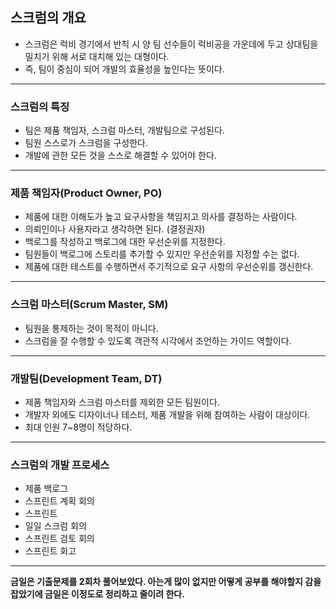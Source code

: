 ## 스크럼의 개요

- 스크럼은 럭비 경기에서 반칙 시 양 팀 선수들이 럭비공을 가운데에 두고 상대팀을 밀치기 위해 서로 대치해 있는 대형이다.
- 즉, 팀이 중심이 되어 개발의 효율성을 높인다는 뜻이다.

---

### 스크럼의 특징

- 팀은 제품 책임자, 스크럼 마스터, 개발팀으로 구성된다.
- 팀원 스스로가 스크럼을 구성한다.
- 개발에 관한 모든 것을 스스로 해결할 수 있어야 한다.

---

### 제품 책임자(Product Owner, PO)

- 제품에 대한 이해도가 높고 요구사항을 책임지고 의사를 결정하는 사람이다.
- 의뢰인이나 사용자라고 생각하면 된다. (결정권자)
- 백로그를 작성하고 백로그에 대한 우선순위를 지정한다.
- 팀원들이 백로그에 스토리를 추가할 수 있지만 우선순위를 지정할 수는 없다.
- 제품에 대한 테스트를 수행하면서 주기적으로 요구 사항의 우선순위를 갱신한다.

---

### 스크럼 마스터(Scrum Master, SM)

- 팀원을 통제하는 것이 목적이 아니다.
- 스크럼을 잘 수행할 수 있도록 객관적 시각에서 조언하는 가이드 역할이다.

---

### 개발팀(Development Team, DT)

- 제품 책임자와 스크럼 마스터를 제외한 모든 팀원이다.
- 개발자 외에도 디자이너나 테스터, 제품 개발을 위해 참여하는 사람이 대상이다.
- 최대 인원 7~8명이 적당하다.

---

### 스크럼의 개발 프로세스

- 제품 백로그
- 스프린트 계획 회의
- 스프린트
- 일일 스크럼 회의
- 스프린트 검토 회의
- 스프린트 회고

---

**금일은 기출문제를 2회차 풀어보았다. 아는게 많이 없지만 어떻게 공부를 해야할지 감을 잡았기에 금일은 이정도로 정리하고 줄이려 한다.**
